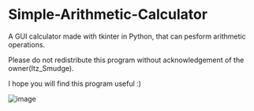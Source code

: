 # Simple-Arithmetic-Calculator
A GUI calculator made with tkinter in Python, that can pesform arithmetic operations. 

Please do not redistribute this program without acknowledgement of the owner(Itz_Smudge).

I hope you will find this program useful :)

![image](https://user-images.githubusercontent.com/74146327/119104415-49d62e00-ba2d-11eb-8598-5e2a233cc55d.png)

